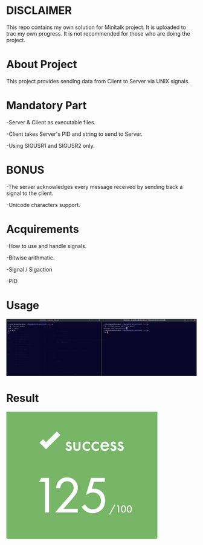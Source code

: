 # DISCLAIMER

This repo contains my own solution for Minitalk project. It is uploaded to trac my own progress. It is not recommended for those who are doing the project.

# About Project

This project provides sending data from Client to Server via UNIX signals.

# Mandatory Part

-Server & Client as executable files.

-Client takes Server's PID and string to send to Server.

-Using SIGUSR1 and SIGUSR2 only.

# BONUS

-The server acknowledges every message received by sending back a signal to the client.

-Unicode characters support.

# Acquirements

-How to use and handle signals.

-Bitwise arithmatic.

-Signal / Sigaction

-PID

# Usage

![Usage](https://github.com/karakuscem/42-minitalk/blob/main/img/1.png)

# Result

![Minitalk](https://github.com/karakuscem/42-minitalk/blob/main/img/2.png)
